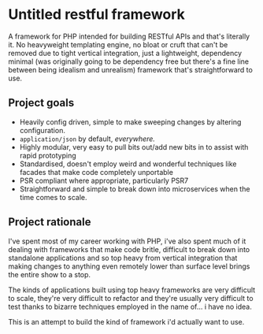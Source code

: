 # Untitled restful framework

A framework for PHP intended for building RESTful APIs and that's literally it. No heavyweight templating engine,
no bloat or cruft that can't be removed due to tight vertical integration, just a lightweight, dependency minimal
(was originally going to be dependency free but there's a fine line between being idealism and unrealism) framework
that's straightforward to use.

## Project goals

- Heavily config driven, simple to make sweeping changes by altering configuration.
- `application/json` by default, _everywhere._
- Highly modular, very easy to pull bits out/add new bits in to assist with rapid prototyping
- Standardised, doesn't employ weird and wonderful techniques like facades that make code completely unportable
- PSR compliant where appropriate, particularly PSR7
- Straightforward and simple to break down into microservices when the time comes to scale.

## Project rationale

I've spent most of my career working with PHP, i've also spent much of it dealing with frameworks that make code britle,
difficult to break down into standalone applications and so top heavy from vertical integration that making changes to
anything even remotely lower than surface level brings the entire show to a stop.

The kinds of applications built using top heavy frameworks are very difficult to scale, they're very difficult to
refactor and they're usually very difficult to test thanks to bizarre techniques employed in the name of... i have no 
idea.

This is an attempt to build the kind of framework i'd actually want to use.